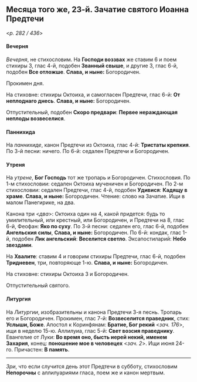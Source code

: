 
## Месяца того же, 23-й. Зачатие святого Иоанна Предтечи  

<*p. 282 / 436*>

#### Вечерня

*Вечерня*, не стихословим. На **Господи воззвах** же ставим 6 и поем стихиры 3, глас 4-й, 
подобен **Званный свыше**, и другие 3, глас 6-й, подобен **Все отложше**. 
**Слава, и ныне:** Богородичен. 

Прокимен дня. 

На стиховне: стихиры Октоиха, и самогласен Предтечи, глас 6-й: **От неплоднаго днесь**. 
**Слава, и ныне:** Богородичен.

Отпустительный, подобен **Скоро предвари**: **Первее нераждающая неплоды возвеселися**. 

#### Паннихида

На *паннихиде*, канон Предтечи из Октоиха, глас 4-й: **Тристаты крепкия**. 
По 3-й песни: ничего. 
По 6-й: седален Предтечи и Богородичен.

#### Утреня

На *утрене*, **Бог Господь** тот же тропарь и Богородичен. Стихословия. 
По 1-м стихословии: седален Октоиха мученичен и Богородичен. 
По 2-м стихословии: седален Предтечи, глас 4-й, подобен **Удивися**: **Кадящу в храме**. 
**Слава, и ныне:** Богородичен. Чтение: слово на Зачатие. Ищи в малом Панегирике, на два.  

Канона три <*два*>: Октоиха один на 4, какой придется: будь то умилительный, или крестный, 
или Богородичен, и Предтечи на 8, глас 6-й, Феофан: **Яко по суху**. 
По 3-й песни: седален его, глас 6-й, подобен **Ангельския силы**, **Слава, и ныне:** Богородичен. 
По 6-й: кондак, глас 1-й, подобен **Лик ангельский**: **Веселится светло**. 
Эксапостиларий: **Небо звездами**.

На **Хвалите**: ставим 4 и говорим стихиры Предтечи, глас 6-й, подобен **Тридневен**, 
три, повторяюще 1-ю. **Слава, и ныне:** Богородичен. 

На стиховне: стихиры Октоиха 3 и Богородичен. 

Отпустительный святого. 

#### Литургия

На *Литургии*, изобразительны и канона Предтечи 3-я песнь. Тропарь его и Богородичен. 
Прокимен, глас 7-й: **Возвеселится праведник**, стих: **Услыши, Боже**.
Апостол к Коринфянам: **Братие, Бог рекий** <*зач. 176*>, ищи в неделю 15-ю. 
Аллилуиа, глас 5-й: **Свет возсия праведнику**. 
Евангелие от Луки: **Во время оно, бысть иерей некий, именем Захария**, 
конец: **поношение мое в человецех** <*зач. 2*>. Ищи июня 24-го. 
Причастен: **В память**.

---

*Зри*, что если случится день этот Предтечи в субботу, стихословим **Непорочны** с 
аллилуариями гласа, поем же и канон мертвым.
